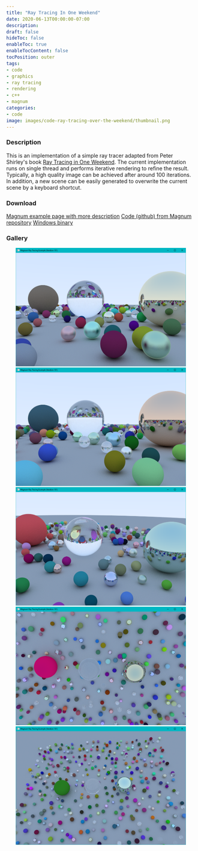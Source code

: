 ```yaml
---
title: "Ray Tracing In One Weekend"
date: 2020-06-13T00:00:00-07:00
description: 
draft: false
hideToc: false
enableToc: true
enableTocContent: false
tocPosition: outer
tags:
- code
- graphics
- ray tracing
- rendering
- c++
- magnum
categories:
- code
image: images/code-ray-tracing-over-the-weekend/thumbnail.png
---
```




<!--more-->
### Description
This is an implementation of a simple ray tracer adapted from Peter Shirley's book [Ray Tracing in One Weekend](https://raytracing.github.io/books/RayTracingInOneWeekend.html). The current implementation runs on single thread and performs iterative rendering to refine the result. Typically, a high quality image can be achieved after around 100 iterations. In addition, a new scene can be easily generated to overwrite the current scene by a keyboard shortcut.



### Download
[Magnum example page with more description](https://doc.magnum.graphics/magnum/examples-raytracing.html)
[Code (github) from Magnum repository](https://github.com/mosra/magnum-examples/tree/master/src/raytracing)
[Windows binary](/exe/RayTracing.exe)


### Gallery
<p align="center">
<img src="/images/code-ray-tracing-over-the-weekend/1.png" alt="A screenshot of the program" style="width: 90%;"/>
<br />
<img src="/images/code-ray-tracing-over-the-weekend/2.png" alt="A screenshot of the program" style="width: 90%;"/>
<br />
<img src="/images/code-ray-tracing-over-the-weekend/3.png" alt="A screenshot of the program" style="width: 90%;"/>
<br />
<img src="/images/code-ray-tracing-over-the-weekend/4.png" alt="A screenshot of the program" style="width: 90%;"/>
<br />
<img src="/images/code-ray-tracing-over-the-weekend/5.png" alt="A screenshot of the program" style="width: 90%;"/>
</p>
